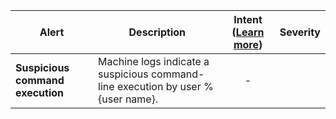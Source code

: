 |Alert|Description|Intent ([Learn more](#intentions))|Severity|
|----|----|:----:|--|
|**Suspicious command execution**|Machine logs indicate a suspicious command-line execution by user %{user name}.|-||


